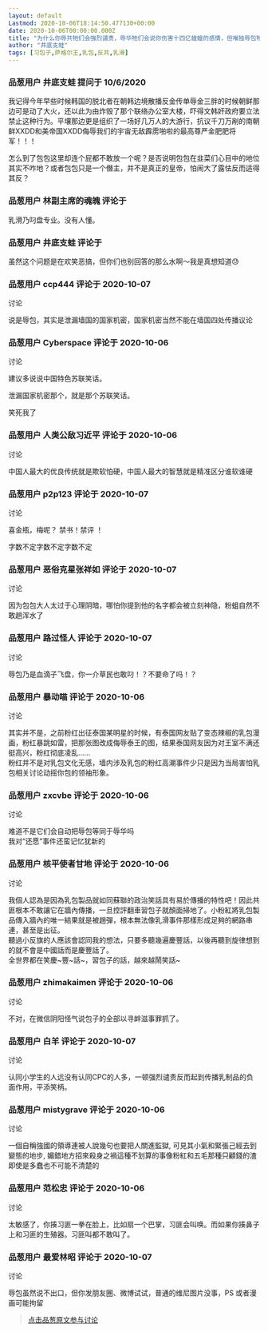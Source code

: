 ```yaml
---
layout: default
Lastmod: 2020-10-06T18:14:50.477130+00:00
date: 2020-10-06T00:00:00.000Z
title: "为什么你辱共牠们会强烈谴责，辱华牠们会说你伤害十四亿蝗蝗的感情，但唯独辱包牠们却连屁都不敢放一个？"
author: "井底支蛙"
tags: [习包子,萨格尔王,乳包,反共,乳滑]
---
```



### 品葱用户 **井底支蛙** 提问于 10/6/2020
    
我记得今年早些时候韩国的脱北者在朝韩边境散播反金传单辱金三胖的时候朝鲜那边可是动了大火，还以此为由炸毁了那个联络办公室大楼，吓得文韩奸政府要立法禁止这种行为。平壤那边更是组织了一场好几万人的大游行，抗议千刀万剐的南朝鲜XXDD和美帝国XXDD侮辱我们的宇宙无敌霹雳啪啦的最高尊严金肥肥将军！！！  
  
怎么到了包包这里却连个屁都不敢放一个呢？是否说明包包在韭菜们心目中的地位其实不咋地？或者包包只是一个僭主，并不是真正的皇帝，怕闹大了露怯反而适得其反？
    
                

### 品葱用户 **林副主席的魂魄** 评论于 
        
乳滑乃叼盘专业。没有人懂。
        
                

### 品葱用户 **井底支蛙** 评论于 
        
虽然这个问题是在欢笑恶搞，但你们也别回答的那么水啊～我是真想知道😓
        
                

### 品葱用户 **ccp444** 评论于 2020-10-07
讨论

        
说是辱包，其实是泄漏墙国的国家机密，国家机密当然不能在墙国四处传播议论
        
                

### 品葱用户 **Cyberspace** 评论于 2020-10-06
讨论

        
建议多说说中国特色苏联笑话。  
  
泄漏国家机密那个，就是那个苏联笑话。  
  
笑死我了
        
                

### 品葱用户 **人类公敌习近平** 评论于 2020-10-06
讨论

        
中国人最大的优良传统就是欺软怕硬，中国人最大的智慧就是精准区分谁软谁硬
        
                

### 品葱用户 **p2p123** 评论于 2020-10-07
讨论

        
喜金瓶，梅呢？ 禁书！禁评 ！  
  
字数不定字数不定字数不定
        
                

### 品葱用户 **恶俗克星张祥如** 评论于 2020-10-07
讨论

        
因为包包大人太过于心理阴暗，哪怕你提到他的名字都会被立刻神隐，粉蛆自然不敢趟浑水了
        
                

### 品葱用户 **路过怪人** 评论于 2020-10-07
讨论

        
辱包乃是血滴子飞盘，你一介草民也敢叼！？不要命了吗！？
        
                

### 品葱用户 **暴动喵** 评论于 2020-10-06
讨论

        
其实并不是，之前粉红出征泰国某明星的时候，有泰国网友贴了变态辣椒的乳包漫画，粉红暴跳如雷，把那张图改成侮辱泰王的图，结果泰国网友因为对王室不满还挺高兴，粉红彻底凌乱......  
粉红并不是对乳包文化无感，墙内涉及乳包的粉红高潮事件少只是因为当局害怕乳包相关讨论动摇你包的领袖形象。
        
                

### 品葱用户 **zxcvbe** 评论于 2020-10-06
讨论

        
难道不是它们会自动把辱包等同于辱华吗  
我对“还愿”事件还蛮记忆犹新的
        
                

### 品葱用户 **核平使者甘地** 评论于 2020-10-06
讨论

        
我個人認為是因為乳包製品就如同蘇聯的政治笑話具有易於傳播的特性吧！因此共匪根本不敢讓它在牆內傳播，一旦控評翻車習包子就顏面掃地了。小粉紅將乳包製品傳入牆內的唯一結果就是被趙彈，根本無法像乳滑事件那樣形成足夠的網路串連，甚至是出征。  
聽過小反旗的人應該會認同我的想法，只要多聽幾遍慶豐話，以後再聽到旋律想到的就不會是中國話而是慶豐話了。  
全世界都在笑慶~豐~話~，習包子的話，越來越鬧笑話~
        
                

### 品葱用户 **zhimakaimen** 评论于 2020-10-06
讨论

        
不对，在微信阴阳怪气说包子的全部以寻衅滋事罪抓了。
        
                

### 品葱用户 **白羊** 评论于 2020-10-07
讨论

        
认同小学生的人远没有认同CPC的人多，一顿强烈谴责反而起到传播乳制品的负面作用，平添笑柄。
        
                

### 品葱用户 **mistygrave** 评论于 2020-10-06
讨论

        
一個自稱強國的領導連被人說幾句也要把人關進監獄, 可見其小氣和緊張己經去到變態的地步, 媚錯地方招來殺身之禍這種不划算的事像粉紅和五毛那種只顧錢的渣即使是多蠢也不可能不清楚的
        
                

### 品葱用户 **范松忠** 评论于 2020-10-06
讨论

        
太敏感了，你揍习匪一拳在脸上，比如扇一个巴掌，习匪会叫唤。而如果你揍鼻子上和习匪的生殖器。习匪叫都不敢叫了。
        
                

### 品葱用户 **最爱林昭** 评论于 2020-10-07
讨论

        
辱包虽然说不出口，但你发朋友圈、微博试试，普通的维尼图片没事，PS 或者漫画可能拘留
        
                





> [点击品葱原文参与讨论](https://pincong.rocks/question/31847)

